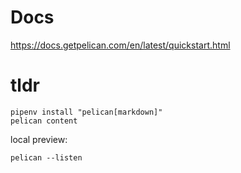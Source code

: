 # Docs
https://docs.getpelican.com/en/latest/quickstart.html


# tldr
```
pipenv install "pelican[markdown]"
pelican content
```

local preview:

```
pelican --listen
```
